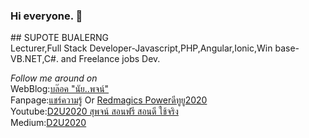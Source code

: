 ### Hi everyone. 👋

<div align="left">
## SUPOTE BUALERNG <br> 
Lecturer,Full Stack Developer-Javascript,PHP,Angular,Ionic,Win base-VB.NET,C#. and Freelance jobs Dev.
</div>  
  
<i>Follow me around on</i><br>
WebBlog:<a target="_blank" href="https://supote2014.blogspot.com/">บล๊อค "นัย..พจน์"</a><br>
Fanpage:<a target="_blank" href="https://www.facebook.com/D2U2015">แชร์ความรู้</a> Or <a target="_blank" href="https://www.facebook.com/D2U2020">Redmagics Powerดีทูยู2020</a><br>
Youtube:<a target="_blank" href="https://www.youtube.com/c/D2U2020/">D2U2020 สุพจน์ สอนฟรี สอนดี ใช้จริง</a><br>
Medium:<a target="_blank" href="https://medium.com/@supote.b">D2U2020</a>


<!--
**supoteb/supoteb** is a ✨ _special_ ✨ repository because its `README.md` (this file) appears on your GitHub profile.

Here are some ideas to get you started:

- 🔭 I’m currently working on ...
- 🌱 I’m currently learning ...
- 👯 I’m looking to collaborate on ...
- 🤔 I’m looking for help with ...
- 💬 Ask me about ...
- 📫 How to reach me: ...
- 😄 Pronouns: ...
- ⚡ Fun fact: ...
-->
